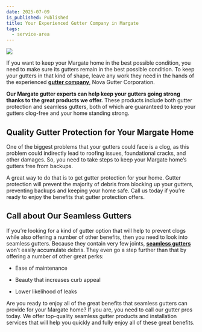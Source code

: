 ```yaml
---
date: 2025-07-09
is_published: Published
title: Your Experienced Gutter Company in Margate
tags:
  - service-area
---
```

![](/media/gutters-margate-fl.jpg)

If you want to keep your Margate home in the best possible condition, you need to make sure its gutters remain in the best possible condition. To keep your gutters in that kind of shape, leave any work they need in the hands of the experienced [**gutter company**](https://www.novagutter.com/), Nova Gutter Corporation.

**Our Margate gutter experts can help keep your gutters going strong thanks to the great products we offer.** These products include both gutter protection and seamless gutters, both of which are guaranteed to keep your gutters clog-free and your home standing strong.

## Quality Gutter Protection for Your Margate Home

One of the biggest problems that your gutters could face is a clog, as this problem could indirectly lead to roofing issues, foundational cracks, and other damages. So, you need to take steps to keep your Margate home’s gutters free from backups.

A great way to do that is to get gutter protection for your home. Gutter protection will prevent the majority of debris from blocking up your gutters, preventing backups and keeping your home safe. Call us today if you’re ready to enjoy the benefits that gutter protection offers.

## Call about Our Seamless Gutters

If you’re looking for a kind of gutter option that will help to prevent clogs while also offering a number of other benefits, then you need to look into seamless gutters. Because they contain very few joints, [**seamless gutters**](https://www.novagutter.com/seamless-gutter-installation-boca-raton-fl.php) won’t easily accumulate debris. They even go a step further than that by offering a number of other great perks:

*   Ease of maintenance
    
*   Beauty that increases curb appeal
    
*   Lower likelihood of leaks
    

Are you ready to enjoy all of the great benefits that seamless gutters can provide for your Margate home? If you are, you need to call our gutter pros today. We offer top-quality seamless gutter products and installation services that will help you quickly and fully enjoy all of these great benefits.